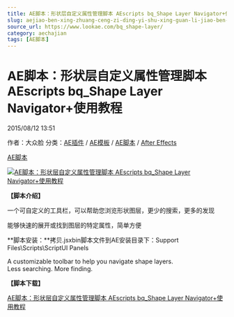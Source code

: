```yaml
---
title: AE脚本：形状层自定义属性管理脚本 AEscripts bq_Shape Layer Navigator+使用教程
slug: aejiao-ben-xing-zhuang-ceng-zi-ding-yi-shu-xing-guan-li-jiao-ben-aescripts-bq-shape-layer-navigator-shi-yong-jiao-cheng
source_url: https://www.lookae.com/bq_shape-layer/
category: aechajian
tags: [AE脚本]
---
```

# AE脚本：形状层自定义属性管理脚本 AEscripts bq\_Shape Layer Navigator+使用教程

2015/08/12 13:51

作者：大众脸
分类：[AE插件](https://www.lookae.com/after-effects/aechajian/) / [AE模板](https://www.lookae.com/after-effects/other-after-effects/) / [AE脚本](https://www.lookae.com/after-effects/aescripts/) / [After Effects](https://www.lookae.com/after-effects/)

[AE脚本](https://www.lookae.com/tag/ae%e8%84%9a%e6%9c%ac/)

[![AE脚本：形状层自定义属性管理脚本 AEscripts bq_Shape Layer Navigator+使用教程](https://www.lookae.com/wp-content/uploads/2015/08/bq_Shape-Layer.jpg "AE脚本：形状层自定义属性管理脚本 AEscripts bq_Shape Layer Navigator+使用教程-LookAE.com")](https://www.lookae.com/wp-content/uploads/2015/08/bq_Shape-Layer.jpg)

**【脚本介绍】**

一个可自定义的工具栏，可以帮助您浏览形状图层，更少的搜索，更多的发现

能够快速的展开或找到图层的特定属性，简单方便

**脚本安装：**拷贝.jsxbin脚本文件到AE安装目录下：Support Files\Scripts\ScriptUI Panels

A customizable toolbar to help you navigate shape layers.  
Less searching. More finding.

**【脚本下载】**

[AE脚本：形状层自定义属性管理脚本 AEscripts bq\_Shape Layer Navigator+使用教程](https://www.400gb.com/file/112250792)
